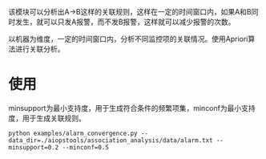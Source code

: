 该模块可以分析出A->B这样的关联规则，这样在一定的时间窗口内，如果A和B同时发生，就可以只发A报警，而不发B报警，这样就可以减少报警的次数。

以机器为维度，一定的时间窗口内，分析不同监控项的关联情况。使用Apriori算法进行关联分析。

# 使用

minsupport为最小支持度，用于生成符合条件的频繁项集，minconf为最小支持度，用于生成关联规则。

```
python examples/alarm_convergence.py --data_dir=./aiopstools/association_analysis/data/alarm.txt --minsupport=0.2 --minconf=0.5
```

